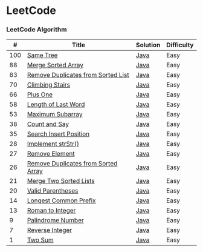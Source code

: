 LeetCode
========

### LeetCode Algorithm


| # | Title | Solution | Difficulty |
|---| ----- | -------- | ---------- |
|100|[Same Tree](https://leetcode-cn.com/problems/same-tree/)| [Java](https://github.com/xiao2shiqi/leetcode/blob/master/src/main/java/algorithms/java/easy/SameTree.java)|Easy|
|88|[Merge Sorted Array](https://leetcode-cn.com/problems/merge-sorted-array/)| [Java](https://github.com/xiao2shiqi/leetcode/blob/master/src/main/java/algorithms/java/easy/MergeTwoArray.java)|Easy|
|83|[Remove Duplicates from Sorted List](https://leetcode-cn.com/problems/remove-duplicates-from-sorted-list/)| [Java](https://github.com/xiao2shiqi/leetcode/blob/master/src/main/java/algorithms/java/easy/RemoveDuplicatesFromSortedList.java)|Easy|
|70|[Climbing Stairs](https://leetcode-cn.com/problems/climbing-stairs/)| [Java](https://github.com/xiao2shiqi/leetcode/blob/master/src/main/java/algorithms/java/easy/ClimbingStairs.java)|Easy|
|66|[Plus One](https://leetcode-cn.com/problems/plus-one/)| [Java](https://github.com/xiao2shiqi/leetcode/blob/master/src/main/java/algorithms/java/easy/PlusOne.java)|Easy|
|58|[Length of Last Word](https://leetcode-cn.com/problems/length-of-last-word/)| [Java](https://github.com/xiao2shiqi/leetcode/blob/master/src/main/java/algorithms/java/easy/LengthOfLastWord.java)|Easy|
|53|[Maximum Subarray](https://leetcode-cn.com/problems/maximum-subarray/)| [Java](https://github.com/xiao2shiqi/leetcode/blob/master/src/main/java/algorithms/java/easy/MaximumSubarray.java)|Easy|
|38|[Count and Say](https://leetcode-cn.com/problems/count-and-say/)| [Java](https://github.com/xiao2shiqi/leetcode/blob/master/src/main/java/algorithms/java/easy/CountAndSay.java)|Easy|
|35|[Search Insert Position](https://leetcode-cn.com/problems/search-insert-position/)| [Java](https://github.com/xiao2shiqi/leetcode/blob/master/src/main/java/algorithms/java/easy/SearchInsertPosition.java)|Easy|
|28|[Implement strStr()](https://leetcode-cn.com/problems/implement-strstr/)| [Java](https://github.com/xiao2shiqi/leetcode/blob/master/src/main/java/algorithms/java/easy/RemoveElement.java)|Easy|
|27|[Remove Element](https://leetcode-cn.com/problems/remove-element/)| [Java](https://github.com/xiao2shiqi/leetcode/blob/master/src/main/java/algorithms/java/easy/RemoveElement.java)|Easy|
|26|[Remove Duplicates from Sorted Array](https://leetcode-cn.com/problems/remove-duplicates-from-sorted-array/)| [Java](https://github.com/xiao2shiqi/leetcode/blob/master/src/main/java/algorithms/java/easy/RemoveDuplicatesFromSortedArray.java)|Easy|
|21|[Merge Two Sorted Lists](https://leetcode-cn.com/problems/merge-two-sorted-lists/)| [Java](https://github.com/xiao2shiqi/leetcode/blob/master/src/main/java/algorithms/java/easy/MergeTwoSortedLists.java)|Easy|
|20|[Valid Parentheses](https://leetcode-cn.com/problems/valid-parentheses/)| [Java](https://github.com/xiao2shiqi/leetcode/blob/master/src/main/java/algorithms/java/easy/ValidParentheses.java)|Easy|
|14|[Longest Common Prefix](https://leetcode-cn.com/problems/longest-common-prefix/)| [Java](https://github.com/xiao2shiqi/leetcode/blob/master/src/main/java/algorithms/java/easy/LongestCommonPrefix.java)|Easy|
|13|[Roman to Integer](https://leetcode-cn.com/problems/roman-to-integer/)| [Java](https://github.com/xiao2shiqi/leetcode/blob/master/src/main/java/algorithms/java/easy/RomanToInteger.java)|Easy|
|9|[Palindrome Number](https://leetcode-cn.com/problems/palindrome-number/)| [Java](https://github.com/xiao2shiqi/leetcode/blob/master/src/main/java/algorithms/java/easy/PalindromeNumber.java)|Easy|
|7|[Reverse Integer](https://leetcode-cn.com/problems/reverse-integer/)| [Java](https://github.com/xiao2shiqi/leetcode/blob/master/src/main/java/algorithms/java/easy/RomanToInteger.java)|Easy|
|1|[Two Sum](https://leetcode-cm.com/problems/two-sum/)| [Java](https://github.com/xiao2shiqi/leetcode/blob/master/src/main/java/algorithms/java/easy/TwoSum.java)|Easy|
